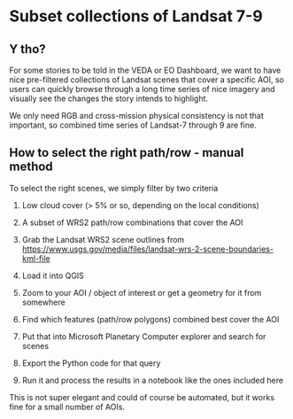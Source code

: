 # Subset collections of Landsat 7-9


## Y tho?

For some stories to be told in the VEDA or EO Dashboard, we want to have nice pre-filtered collections of Landsat scenes that cover a specific AOI, so users can quickly browse through a long time series of nice imagery and visually see the changes the story intends to highlight.

We only need RGB and cross-mission physical consistency is not that important, so combined time series of Landsat-7 through 9 are fine.


## How to select the right path/row - manual method

To select the right scenes, we simply filter by two criteria
1. Low cloud cover (> 5% or so, depending on the local conditions)
2. A subset of WRS2 path/row combinations that cover the AOI

1. Grab the Landsat WRS2 scene outlines from https://www.usgs.gov/media/files/landsat-wrs-2-scene-boundaries-kml-file
2. Load it into QGIS
3. Zoom to your AOI / object of interest or get a geometry for it from somewhere
4. Find which features (path/row polygons) combined best cover the AOI
5. Put that into Microsoft Planetary Computer explorer and search for scenes
6. Export the Python code for that query
7. Run it and process the results in a notebook like the ones included here

This is not super elegant and could of course be automated, but it works fine for a small number of AOIs.